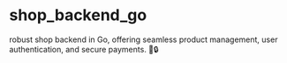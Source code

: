 # shop_backend_go
robust shop backend in Go, offering seamless product management, user authentication, and secure payments. 🛒🔒
